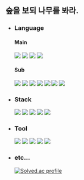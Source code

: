 ## 숲을 보되 나무를 봐라.
<!--
![Top Langs](https://github-readme-stats.vercel.app/api/top-langs/?username=rogi-rogi&layout=compact&theme=tokyonight)
-->

<div>
  <ul>
    <li>
      <h3>Language</h3>
      <h4>Main</h4>
      <img src="https://img.shields.io/badge/C-A8B9CC?style=flat&logo=C&logoColor=0D1117">
      <img src="https://img.shields.io/badge/C++-00599C?style=flat&logo=cplusplus&logoColor=0D1117">
      <img src="https://img.shields.io/badge/Python-3776AB?style=flat&logo=python&logoColor=0D1117">
      <img src="https://img.shields.io/badge/javascript-F7DF1E?style=flat&logo=javascript&logoColor=0D1117">
      <h4>Sub</h4>
      <img src="https://img.shields.io/badge/C Sharp-239120?style=flat&logo=csharp&logoColor=white">
      <img src="https://img.shields.io/badge/Java-FFFFFF?style=flat&logo=openjdk&logoColor=0D1117">
      <img src="https://img.shields.io/badge/kotlin-7F52FF?style=flat&logo=kotlin&logoColor=0D1117">
      <img src="https://img.shields.io/badge/Html5-E34F26?style=flat&logo=html5&logoColor=0D1117">
      <img src="https://img.shields.io/badge/CSS3-1572B6?style=flat&logo=css3&logoColor=0D1117">
      <img src="https://img.shields.io/badge/Sass-CC6699?style=flat&logo=sass&logoColor=white">
      <img src="https://img.shields.io/badge/VBA / VBS-5E5E5E?style=flat&logo=microsoft&logoColor=white">
    </li>
    <li>
      <h3>Stack</h3>
      <img src="https://img.shields.io/badge/React-61DAFB?style=flat&logo=react&logoColor=0D1117">
      <img src="https://img.shields.io/badge/Node.js-339933?style=flat&logo=nodedotjs&logoColor=0D1117">
      <img src="https://img.shields.io/badge/Next.js-339933?style=flat&logo=nextdotjs&logoColor=0D1117">
      <img src="https://img.shields.io/badge/MySQL-4479A1?style=flat&logo=mysql&logoColor=0D1117">
      <img src="https://img.shields.io/badge/Unity-FFFFFF?style=flat&logo=unity&logoColor=0D1117">
    </li>
    <li>
      <h3>Tool</h3>
      <img src="https://img.shields.io/badge/VScode-007ACC?style=flat&logo=visualstudiocode&logoColor=0D1117">
      <img src="https://img.shields.io/badge/Git-F05032?style=flat&logo=git&logoColor=white">
      <img src="https://img.shields.io/badge/Github-181717?style=flat&logo=github&logoColor=white">
      <img src="https://img.shields.io/badge/Sourcetree-0052CC?style=flat&logo=sourcetree&logoColor=0D1117">
      <img src="https://img.shields.io/badge/Figma-F24E1E?style=flat&logo=figma&logoColor=0D1117">
    </li>
    <li>
      <h3>etc...</h3>
      
  [![Solved.ac profile](http://mazassumnida.wtf/api/mini/generate_badge?boj=polygon)](https://solved.ac/profile/polygon)
    </li>
  </ul>
</div>
